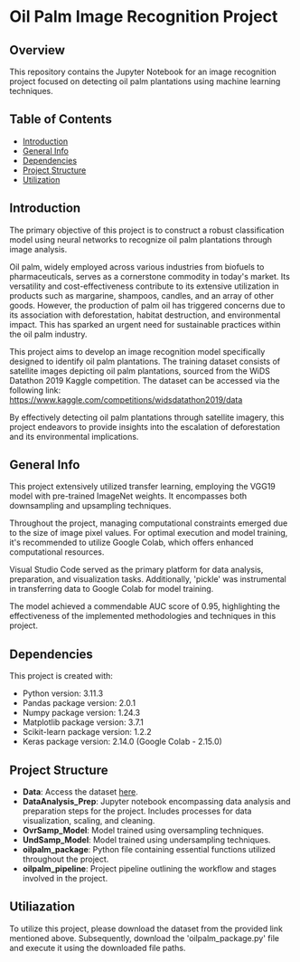# Oil Palm Image Recognition Project

## Overview
This repository contains the Jupyter Notebook for an image recognition project focused on detecting oil palm plantations using machine learning techniques.

## Table of Contents
* [Introduction](#introduction)
* [General Info](#general-info)
* [Dependencies](#dependencies)
* [Project Structure](#project-structure)
* [Utilization](#utilization)

## Introduction
The primary objective of this project is to construct a robust classification model using neural networks to recognize oil palm plantations through image analysis.

Oil palm, widely employed across various industries from biofuels to pharmaceuticals, serves as a cornerstone commodity in today's market. Its versatility and cost-effectiveness contribute to its extensive utilization in products such as margarine, shampoos, candles, and an array of other goods. However, the production of palm oil has triggered concerns due to its association with deforestation, habitat destruction, and environmental impact. This has sparked an urgent need for sustainable practices within the oil palm industry.

This project aims to develop an image recognition model specifically designed to identify oil palm plantations. The training dataset consists of satellite images depicting oil palm plantations, sourced from the WiDS Datathon 2019 Kaggle competition. The dataset can be accessed via the following link: https://www.kaggle.com/competitions/widsdatathon2019/data

By effectively detecting oil palm plantations through satellite imagery, this project endeavors to provide insights into the escalation of deforestation and its environmental implications.

## General Info
This project extensively utilized transfer learning, employing the VGG19 model with pre-trained ImageNet weights. It encompasses both downsampling and upsampling techniques.

Throughout the project, managing computational constraints emerged due to the size of image pixel values. For optimal execution and model training, it's recommended to utilize Google Colab, which offers enhanced computational resources.

Visual Studio Code served as the primary platform for data analysis, preparation, and visualization tasks. Additionally, 'pickle' was instrumental in transferring data to Google Colab for model training.

The model achieved a commendable AUC score of 0.95, highlighting the effectiveness of the implemented methodologies and techniques in this project.

## Dependencies
This project is created with:
- Python version: 3.11.3
- Pandas package version: 2.0.1
- Numpy package version: 1.24.3
- Matplotlib package version: 3.7.1
- Scikit-learn package version: 1.2.2
- Keras package version: 2.14.0 (Google Colab - 2.15.0)

## Project Structure
- **Data**: Access the dataset [here](https://www.kaggle.com/competitions/widsdatathon2019/data).
- **DataAnalysis_Prep**: Jupyter notebook encompassing data analysis and preparation steps for the project. Includes processes for data visualization, scaling, and cleaning.
- **OvrSamp_Model**: Model trained using oversampling techniques.
- **UndSamp_Model**: Model trained using undersampling techniques.
- **oilpalm_package**: Python file containing essential functions utilized throughout the project.
- **oilpalm_pipeline**: Project pipeline outlining the workflow and stages involved in the project.

## Utiliazation
To utilize this project, please download the dataset from the provided link mentioned above. Subsequently, download the 'oilpalm_package.py' file and execute it using the downloaded file paths.
